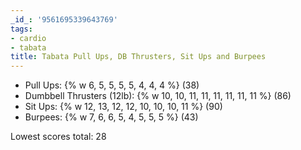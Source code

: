 ```yaml
---
_id_: '9561695339643769'
tags:
- cardio
- tabata
title: Tabata Pull Ups, DB Thrusters, Sit Ups and Burpees
---
```


- Pull Ups: {% w 6, 5, 5, 5, 5, 4, 4, 4 %} (38)
- Dumbbell Thrusters (12lb): {% w 10, 10, 11, 11, 11, 11, 11, 11 %} (86)
- Sit Ups: {% w 12, 13, 12, 12, 10, 10, 10, 11 %} (90)
- Burpees: {% w 7, 6, 6, 5, 4, 5, 5, 5 %} (43)

Lowest scores total: 28
